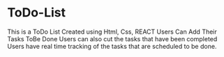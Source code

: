 # ToDo-List

This is a ToDo List
Created using Html, Css, REACT
Users Can Add Their Tasks ToBe Done
Users can also cut the tasks that have been completed
Users have real time tracking of the tasks that are scheduled to be done.
